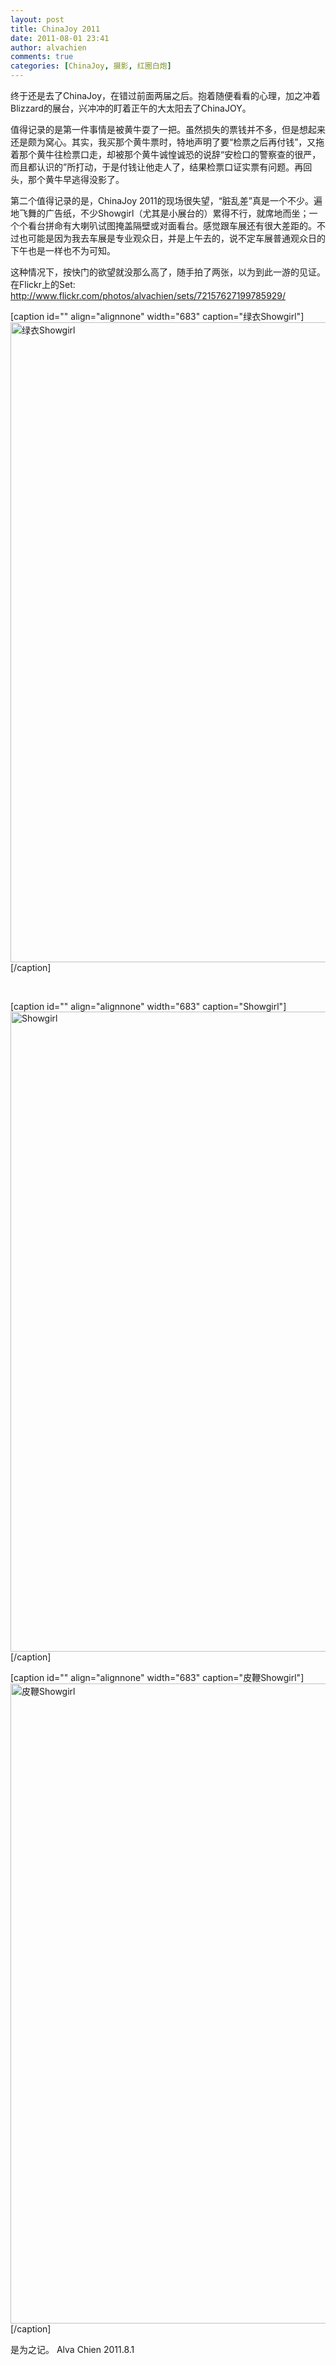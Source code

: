 ```yaml
---
layout: post
title: ChinaJoy 2011
date: 2011-08-01 23:41
author: alvachien
comments: true
categories: [ChinaJoy, 摄影, 红圈白炮]
---
```

终于还是去了ChinaJoy，在错过前面两届之后。抱着随便看看的心理，加之冲着Blizzard的展台，兴冲冲的盯着正午的大太阳去了ChinaJOY。

值得记录的是第一件事情是被黄牛耍了一把。虽然损失的票钱并不多，但是想起来还是颇为窝心。其实，我买那个黄牛票时，特地声明了要“检票之后再付钱”，又拖着那个黄牛往检票口走，却被那个黄牛诚惶诚恐的说辞“安检口的警察查的很严，而且都认识的”所打动，于是付钱让他走人了，结果检票口证实票有问题。再回头，那个黄牛早逃得没影了。

第二个值得记录的是，ChinaJoy 2011的现场很失望，“脏乱差”真是一个不少。遍地飞舞的广告纸，不少Showgirl（尤其是小展台的）累得不行，就席地而坐；一个个看台拼命有大喇叭试图掩盖隔壁或对面看台。感觉跟车展还有很大差距的。不过也可能是因为我去车展是专业观众日，并是上午去的，说不定车展普通观众日的下午也是一样也不为可知。

这种情况下，按快门的欲望就没那么高了，随手拍了两张，以为到此一游的见证。在Flickr上的Set: <a title="ChinaJoy 2011" href="http://www.flickr.com/photos/alvachien/sets/72157627199785929/" target="_blank">http://www.flickr.com/photos/alvachien/sets/72157627199785929/</a>

[caption id="" align="alignnone" width="683" caption="绿衣Showgirl"]<a href="http://www.flickr.com/photos/alvachien/5997904567/in/set-72157627199785929/"><img title="绿衣Showgirl" src="http://farm7.static.flickr.com/6006/5997904567_f9505cb334_b.jpg" alt="绿衣Showgirl" width="683" height="1024" /></a>[/caption]

&nbsp;

[caption id="" align="alignnone" width="683" caption="Showgirl"]<a href="http://www.flickr.com/photos/alvachien/5998455000/in/set-72157627199785929/"><img title="Showgirl" src="http://farm7.static.flickr.com/6021/5998455000_25561059d3_b.jpg" alt="Showgirl" width="683" height="1024" /></a>[/caption]

[caption id="" align="alignnone" width="683" caption="皮鞭Showgirl"]<a href="http://www.flickr.com/photos/alvachien/5998459324/in/set-72157627199785929/"><img title="皮鞭Showgirl" src="http://farm7.static.flickr.com/6128/5998459324_f97d203f11_b.jpg" alt="皮鞭Showgirl" width="683" height="1024" /></a>[/caption]

是为之记。
Alva Chien
2011.8.1
